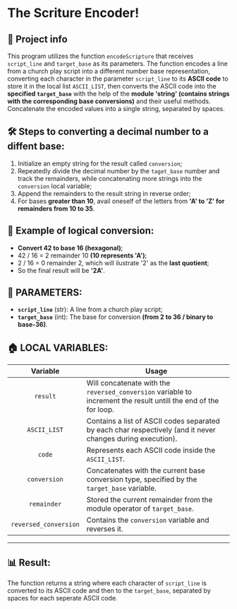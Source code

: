 # The Scriture Encoder!

## 📝 Project info

This program utilizes the function `encodeScripture` that receives `script_line` and `target_base` as its parameters. The function encodes a line from a church play script into a different number base representation, converting each character in the parameter `script_line` to its **ASCII code** to store it in the local list `ASCII_LIST`, then converts the ASCII code into the **specified `target_base`** with the help of the **module 'string' (contains strings with the corresponding base conversions)** and their useful methods. Concatenate the encoded values into a single string, separated by spaces.

## 🛠️ Steps to converting a **decimal number** to a **diffent base**:

1. Initialize an empty string for the result called `conversion`;
2. Repeatedly divide the decimal number by the `taget_base` number and track the remainders, while concatenating more strings into the `conversion` local variable;
3. Append the remainders to the result string in reverse order;
4. For bases **greater than 10**, avail oneself of the letters from **'A' to 'Z' for remainders from 10 to 35**.

## 🧮 Example of logical conversion:

- **Convert 42 to base 16 (hexagonal)**;
- 42 / 16 = 2 remainder 10 **(10 represents 'A')**;
- 2 / 16 = 0 remainder 2, which will ilustrate '2' as the **last quotient**;
- So the final result will be **'2A'**.

## 💎 **PARAMETERS:**

- **`script_line`** (str):  A line from a church play script;
- **`target_base`** (int):  The base for conversion **(from 2 to 36 / binary to base-36)**.

## 🏠 **LOCAL VARIABLES:**

|       Variable        | Usage                                                                                                            |
| :-------------------: | ---------------------------------------------------------------------------------------------------------------- |
|       `result`        | Will concatenate with the `reversed_conversion` variable to increment the result untill the end of the for loop. |
|     `ASCII_LIST`      | Contains a list of ASCII codes separated by each char respectively (and it never changes during execution).      |
|        `code`         | Represents each ASCII code inside the `ASCII_LIST`.                                                              |
|     `conversion`      | Concatenates with the current base conversion type, specified by the `target_base` variable.                     |
|      `remainder`      | Stored the current remainder from the module operator of `target_base`.                                          |
| `reversed_conversion` | Contains the `conversion` variable and reverses it.                                                              |

---

## 📊 Result:

The function returns a string where each character of `script_line` is converted to its ASCII code and then to the `target_base`, separated by spaces for each seperate ASCII code.
